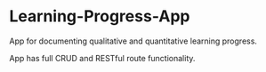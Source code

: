 # Learning-Progress-App
App for documenting qualitative and quantitative learning progress.

App has full CRUD and RESTful route functionality.  
